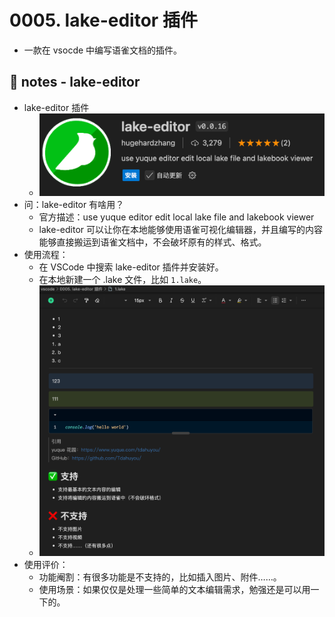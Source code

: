 # 0005. lake-editor 插件

- 一款在 vsocde 中编写语雀文档的插件。

## 📒 notes - lake-editor

- lake-editor 插件
  - ![](md-imgs/2024-11-17-22-15-01.png)
- 问：lake-editor 有啥用？
  - 官方描述：use yuque editor edit local lake file and lakebook viewer
  - lake-editor 可以让你在本地能够使用语雀可视化编辑器，并且编写的内容能够直接搬运到语雀文档中，不会破坏原有的样式、格式。
- 使用流程：
  - 在 VSCode 中搜索 lake-editor 插件并安装好。
  - 在本地新建一个 .lake 文件，比如 `1.lake`。
  - ![](md-imgs/2024-11-17-22-16-24.png)
- 使用评价：
  - 功能阉割：有很多功能是不支持的，比如插入图片、附件……。
  - 使用场景：如果仅仅是处理一些简单的文本编辑需求，勉强还是可以用一下的。